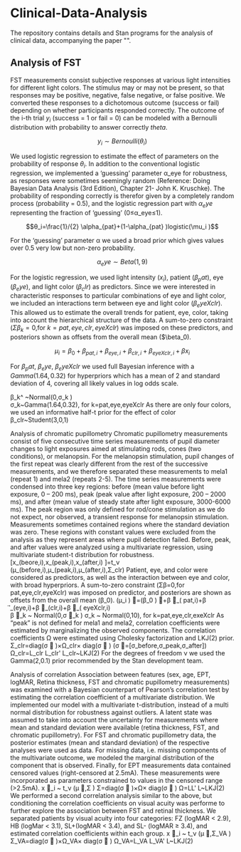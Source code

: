 # Clinical-Data-Analysis

The repository contains details and Stan programs for the analysis of clinical data, accompanying the paper "".

## Analysis of FST

FST measurements consist subjective responses at various light intensities for different light colors. The stimulus may or may not be present, so that responses may be positive, negative, false negative, or false positive. We converted these responses to a dichotomous outcome (success or fail) depending on whether participants responded correctly. The outcome of the i-th trial $y_i$  (success = 1 or fail = 0) can be modeled with a Bernoulli distribution with probability to answer correctly  $theta$. 

$$y_i \sim Bernoulli(\theta_i)$$

We used logistic regression to estimate the effect of parameters on the probability of response $θ_i$. In addition to the conventional logistic regression, we implemented a ‘guessing’ parameter α_eye for robustness, as responses were sometimes seemingly random (Reference: Doing Bayesian Data Analysis (3rd Edition), Chapter 21- John K. Kruschke). The probability of responding correctly is therefor given by a completely random process (probability = 0.5), and the logistic regression part with $α_eye$ representing the fraction of ‘guessing’ (0≤α_eye≤1).

$$θ_i=\frac{1}/{2} \alpha_{pat}+(1-\alpha_{pat} )logistic(\mu_i )$$

For the ‘guessing’ parameter α we used a broad prior which gives values over 0.5 very low but non-zero probability.

$$α_eye \sim Beta(1,9)$$

For the logistic regression, we used light intensity ($x_i$), patient ($\beta_pat$), eye ($\beta_eye$), and light color ($\beta_clr$) as predictors. Since we were interested in characteristic responses to particular combinations of eye and light color, we included an interactions term between eye and light color ($\beta_eyeXclr$). This allowed us to estimate the overall trends for patient, eye, color, taking into account the hierarchical structure of the data. A sum-to-zero constraint ($\Sigma\beta_k=0$,for $k=pat,eye,clr,eyeXclr$) was imposed on these predictors, and posteriors shown as offsets from the overall mean ($\beta_0).

$$\mu_i=\beta_0+\beta_{pat,i}+\beta_{eye,i}+\beta_{clr,i}+\beta_{eyeXclr,i}+\beta x_i$$

For $\beta_pat$, $\beta_eye$, $\beta_eyeXclr$ we used full Bayesian inference with a $Gamma(1.64,0.32)$ for hyperpriors which has a mean of 2 and standard deviation of 4, covering all likely values in log odds scale.

β_k^ ~Normal(0,σ_k )  
σ_k~Gamma(1.64,0.32),     for k=pat,eye,eyeXclr 
As there are only four colors, we used an informative half-t prior for the effect of color 
β_clr~Student(3,0,1)

Analysis of chromatic pupillometry
Chromatic pupillometry measurements consist of five consecutive time series measurements of pupil diameter changes to light exposures aimed at stimulating rods, cones (two conditions), or melanopsin. For the melanopsin stimulation, pupil changes of the first repeat was clearly different from the rest of the successive measurements, and we therefore separated these measurements to mela1 (repeat 1) and mela2 (repeats 2-5). The time series measurements were condensed into three key regions: before (mean value before light exposure, 0 – 200 ms), peak (peak value after light exposure, 200 – 2000 ms), and after (mean value of steady state after light exposure, 3000-6000 ms). The peak region was only defined for rod/cone stimulation as we do not expect, nor observed, a transient response for melanopsin stimulation. Measurements sometimes contained regions where the standard deviation was zero. These regions with constant values were excluded from the analysis as they represent areas where pupil detection failed. Before, peak, and after values were analyzed using a multivariate regression, using multivariate student-t distribution for robustness. 
[x_(beore,i),x_(peak,i),x_(after,i) ]=t_ν (μ_(before,i),μ_(peak,i),μ_(after,i),Σ_clr)
Patient, eye, and color were considered as predictors, as well as the interaction between eye and color, with broad hyperpriors. A sum-to-zero constraint (Σβ=0,for pat,eye,clr,eyeXclr) was imposed on predictor, and posteriors are shown as offsets from the overall mean (β_0).
(μ_i ) ⃗=(β_0 ) ⃗+β ⃗_( pat,i)+β ⃗_(eye,i)+β ⃗_(clr,i)+β ⃗_( eyeXclr,i)   
β ⃗_k  ~ Normal(0,σ ⃗_k )
 σ_k  ~ Normal(0,10), for k=pat,eye,clr,exeXclr
As “peak” is not defined for mela1 and mela2, correlation coefficients were estimated by marginalizing the observed components. The correlation coefficients Ω were estimated using Cholesky factorization and LKJ(2) prior.
Σ_clr=diag(σ ⃗ )×Ω_clr× diag(σ ⃗ )         (σ ⃗=[σ_before,σ_peak,σ_after])
Ω_clr=L_clr L_clr'
L_clr~LKJ(2)
For the degrees of freedom ν we used the Gamma(2,0.1) prior recommended by the Stan development team.

Analysis of correlation 
Association between features (sex, age, EPT, logMAR, Retina thickness, FST and chromatic pupillometry measurements) was examined with a Bayesian counterpart of Pearson’s correlation test by estimating the correlation coefficient of a multivariate distribution. We implemented our model with a multivariate t-distribution, instead of a multi normal distribution for robustness against outliers. A latent state was assumed to take into account the uncertainty for measurements where mean and standard deviation were available (retina thickness, FST, and chromatic pupillometry). For FST and chromatic pupillometry data, the posterior estimates (mean and standard deviation) of the respective analyses were used as data. For missing data, i.e. missing components of the multivariate outcome, we modeled the marginal distribution of the component that is observed. Finally, for EPT measurements data contained censored values (right-censored at 2.5mA). These measurements were incorporated as parameters constrained to values in the censored range (>2.5mA). 
x ⃗_i  ~ t_ν (μ ⃗,Σ )
Σ=diag(σ ⃗ )×Ω× diag(σ ⃗ )
Ω=LL'
L~LKJ(2)
We performed a second correlation analysis similar to the above, but conditioning the correlation coefficients on visual acuity was performe to further explore the association between FST and retinal thickness. We separated patients by visual acuity into four categories: FZ (logMAR < 2.9), HB (logMar < 3.1), SL+(logMAR < 3.4), and SL- (logMAR ≥ 3.4), and estimated correlation coefficients within each group. 
x ⃗_i  ~ t_ν (μ ⃗,Σ_VA  )
Σ_VA=diag(σ ⃗ )×Ω_VA× diag(σ ⃗ )
Ω_VA=L_VA L_VA'
L~LKJ(2)
